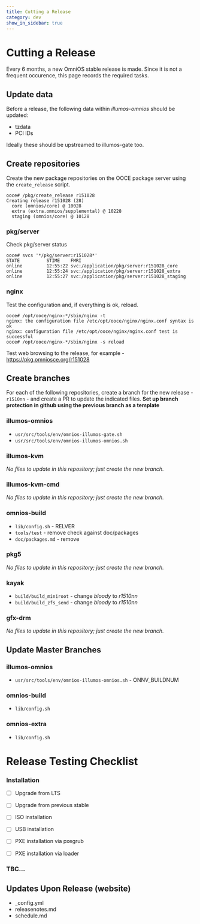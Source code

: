 ```yaml
---
title: Cutting a Release
category: dev
show_in_sidebar: true
---
```


# Cutting a Release

Every 6 months, a new OmniOS stable release is made. Since it is not a
frequent occurence, this page records the required tasks.

## Update data

Before a release, the following data within _illumos-omnios_ should be updated:

* tzdata
* PCI IDs

Ideally these should be upstreamed to illumos-gate too.

## Create repositories

Create the new package repositories on the OOCE package server using the
`create_release` script.

```terminal
ooce# /pkg/create_release r151028
Creating release r151028 (28)
  core (omnios/core) @ 10028
  extra (extra.omnios/supplemental) @ 10228
  staging (omnios/core) @ 10128
```

### pkg/server

Check pkg/server status

```terminal
ooce# svcs '*/pkg/server:r151028*'
STATE          STIME    FMRI
online         12:55:22 svc:/application/pkg/server:r151028_core
online         12:55:24 svc:/application/pkg/server:r151028_extra
online         12:55:27 svc:/application/pkg/server:r151028_staging
```

### nginx

Test the configuration and, if everything is ok, reload.

```terminal
ooce# /opt/ooce/nginx-*/sbin/nginx -t
nginx: the configuration file /etc/opt/ooce/nginx/nginx.conf syntax is ok
nginx: configuration file /etc/opt/ooce/nginx/nginx.conf test is successful
ooce# /opt/ooce/nginx-*/sbin/nginx -s reload
```

Test web browsing to the release, for example -
<https://pkg.omniosce.org/r151028>

## Create branches

For each of the following repositories, create a branch for the new release -
`r1510nn` - and create a PR to update the indicated files. **Set up
branch protection in github using the previous branch as a template**

### illumos-omnios

* `usr/src/tools/env/omnios-illumos-gate.sh`
* `usr/src/tools/env/omnios-illumos-omnios.sh`

### illumos-kvm

_No files to update in this repository; just create the new branch._

### illumos-kvm-cmd

_No files to update in this repository; just create the new branch._

### omnios-build

* `lib/config.sh` - RELVER
* `tools/test` - remove check against doc/packages
* `doc/packages.md` - remove

### pkg5

_No files to update in this repository; just create the new branch._

### kayak

* `build/build_miniroot` - change _bloody_ to _r1510nn_
* `build/build_zfs_send` - change _bloody_ to _r1510nn_

### gfx-drm

_No files to update in this repository; just create the new branch._

## Update Master Branches

### illumos-omnios

* `usr/src/tools/env/omnios-illumos-omnios.sh` - ONNV\_BUILDNUM

### omnios-build

* `lib/config.sh`

### omnios-extra

* `lib/config.sh`

# Release Testing Checklist

### Installation

* [ ] Upgrade from LTS
* [ ] Upgrade from previous stable

* [ ] ISO installation
* [ ] USB installation
* [ ] PXE installation via pxegrub
* [ ] PXE installation via loader

### TBC...

## Updates Upon Release (website)

* \_config.yml
* releasenotes.md
* schedule.md

